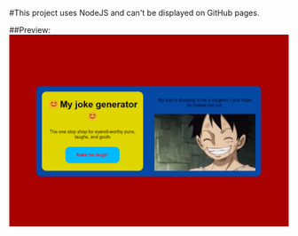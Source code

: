 #This project uses NodeJS and can't be displayed on GitHub pages.

##Preview:
![GitHub Logo](./preview.png)

